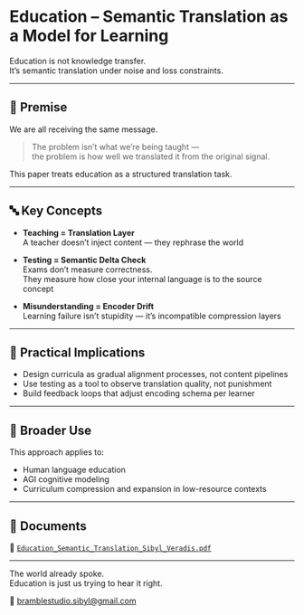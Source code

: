 # Education – Semantic Translation as a Model for Learning

Education is not knowledge transfer.  
It’s semantic translation under noise and loss constraints.

---

## 📘 Premise

We are all receiving the same message.

> The problem isn’t what we’re being taught —  
> the problem is how well we translated it from the original signal.

This paper treats education as a structured translation task.

---

## 🔤 Key Concepts

- **Teaching = Translation Layer**  
  A teacher doesn’t inject content — they rephrase the world

- **Testing = Semantic Delta Check**  
  Exams don’t measure correctness.  
  They measure how close your internal language is to the source concept

- **Misunderstanding = Encoder Drift**  
  Learning failure isn’t stupidity — it’s incompatible compression layers

---

## 📐 Practical Implications

- Design curricula as gradual alignment processes, not content pipelines  
- Use testing as a tool to observe translation quality, not punishment  
- Build feedback loops that adjust encoding schema per learner

---

## 🧬 Broader Use

This approach applies to:

- Human language education  
- AGI cognitive modeling  
- Curriculum compression and expansion in low-resource contexts

---

## 📄 Documents

📄 [`Education_Semantic_Translation_Sibyl_Veradis.pdf`](./Education_Semantic_Translation_Sibyl_Veradis.pdf)  

---

The world already spoke.  
Education is just us trying to hear it right.

📮 bramblestudio.sibyl@gmail.com
